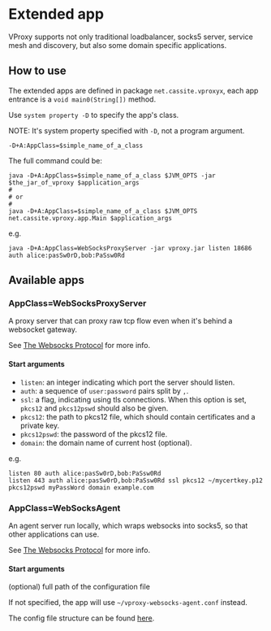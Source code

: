 # Extended app

VProxy supports not only traditional loadbalancer, socks5 server, service mesh and discovery, but also some domain specific applications.

## How to use

The extended apps are defined in package `net.cassite.vproxyx`, each app entrance is a `void main0(String[])` method.

Use `system property -D` to specify the app's class.

NOTE: It's system property specified with `-D`, not a program argument.

```shell
-D+A:AppClass=$simple_name_of_a_class
```

The full command could be:

```shell
java -D+A:AppClass=$simple_name_of_a_class $JVM_OPTS -jar $the_jar_of_vproxy $application_args
#
# or
#
java -D+A:AppClass=$simple_name_of_a_class $JVM_OPTS net.cassite.vproxy.app.Main $application_args
```

e.g.

```
java -D+A:AppClass=WebSocksProxyServer -jar vproxy.jar listen 18686 auth alice:pasSw0rD,bob:PaSsw0Rd
```

## Available apps

### AppClass=WebSocksProxyServer

A proxy server that can proxy raw tcp flow even when it's behind a websocket gateway.

See [The Websocks Protocol](https://github.com/wkgcass/vproxy/blob/master/doc/websocks.md) for more info.

#### Start arguments

* `listen`: an integer indicating which port the server should listen.
* `auth`: a sequence of `user:password` pairs split by `,`.
* `ssl`: a flag, indicating using tls connections. When this option is set, `pkcs12` and `pkcs12pswd` should also be given.
* `pkcs12`: the path to pkcs12 file, which should contain certificates and a private key.
* `pkcs12pswd`: the password of the pkcs12 file.
* `domain`: the domain name of current host (optional).

e.g.

```
listen 80 auth alice:pasSw0rD,bob:PaSsw0Rd
listen 443 auth alice:pasSw0rD,bob:PaSsw0Rd ssl pkcs12 ~/mycertkey.p12 pkcs12pswd myPassWord domain example.com
```

### AppClass=WebSocksAgent

An agent server run locally, which wraps websocks into socks5, so that other applications can use.

See [The Websocks Protocol](https://github.com/wkgcass/vproxy/blob/master/doc/websocks.md) for more info.

#### Start arguments

(optional) full path of the configuration file

If not specified, the app will use `~/vproxy-websocks-agent.conf` instead.

The config file structure can be found [here](https://github.com/wkgcass/vproxy/blob/master/src/test/resources/websocks-agent-example.conf).
